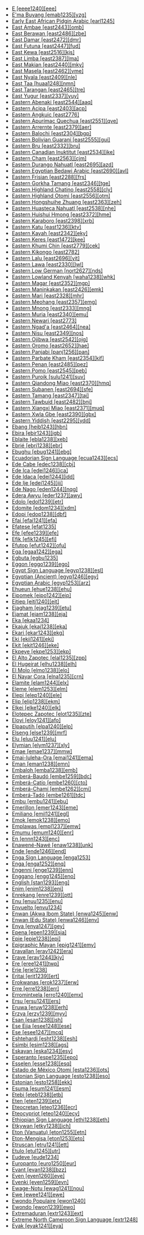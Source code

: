 - [E [eeee1240][eee]](tree/taik1256/kamt1241/beta1258/daic1237/nort3180/nort3189/unun9894/eeee1240/md.ini)
- [E'ma Buyang [emab1235][yzg]](tree/taik1256/kada1291/east2365/buya1244/nort2744/emab1235/md.ini)
- [Early East African Pidgin Arabic [earl1245]](tree/pidg1258/arab1397/earl1245/md.ini)
- [East Ambae [east2443][omb]](tree/aust1307/nucl1752/mala1545/cent2237/east2712/ocea1241/nort3195/nort3205/amba1270/east2443/md.ini)
- [East Berawan [east2486][zbe]](tree/aust1307/nucl1752/mala1545/nort3253/nort3171/bera1263/bera1264/cent2097/east2486/md.ini)
- [East Damar [east2472][dmr]](tree/aust1307/nucl1752/mala1545/cent2237/cent2245/timo1259/nort3194/east2472/md.ini)
- [East Futuna [east2447][fud]](tree/aust1307/nucl1752/mala1545/cent2237/east2712/ocea1241/cent2060/east2445/poly1242/nucl1485/east2447/md.ini)
- [East Kewa [east2516][kjs]](tree/nucl1709/enga1254/kewa1249/anga1291/anga1313/kewa1250/sout3252/east2516/md.ini)
- [East Limba [east2387][lma]](tree/atla1278/limb1267/east2387/md.ini)
- [East Makian [east2440][mky]](tree/aust1307/nucl1752/mala1545/cent2237/east2712/sout2850/sout3229/raja1255/sout3231/east2439/east2440/md.ini)
- [East Masela [east2462][vme]](tree/aust1307/nucl1752/mala1545/cent2237/cent2245/baba1274/sout2881/mase1249/east2462/md.ini)
- [East Nyala [east2409][nle]](tree/atla1278/volt1241/benu1247/bant1294/sout3152/narr1281/east2731/nort3203/grea1289/grea1291/luyi1234/saam1284/saam1285/cent2288/east2409/md.ini)
- [East Taa [huaa1248][nmn]](tree/tuuu1241/huaa1247/taaa1242/huaa1248/md.ini)
- [East Tarangan [east2465][tre]](tree/aust1307/nucl1752/mala1545/cent2237/cent2245/aruu1241/east2465/md.ini)
- [East Yugur [east2337][yuy]](tree/mong1329/sout2705/east2337/md.ini)
- [Eastern Abenaki [east2544][aaq]](tree/algi1248/algo1256/east2700/east2544/md.ini)
- [Eastern Acipa [east2403][acp]](tree/atla1278/volt1241/benu1247/kain1275/cent2242/shir1273/kamu1261/kamu1262/rogo1239/saga1266/east2403/md.ini)
- [Eastern Angkuic [east2776]](tree/aust1305/khas1273/pala1352/east2331/angk1246/east2776/md.ini)
- [Eastern Apurímac Quechua [east2551][qve]](tree/quec1387/quec1388/quec1389/cusc1235/east2551/md.ini)
- [Eastern Arrernte [east2379][aer]](tree/pama1250/aran1266/aran1267/aran1263/east2379/md.ini)
- [Eastern Balochi [east2304][bgp]](tree/indo1319/indo1320/iran1269/cent2317/cent2318/nort3177/balo1260/east2304/md.ini)
- [Eastern Bolivian Guaraní [east2555][gui]](tree/tupi1275/mawe1252/awet1245/tupi1276/tupi1277/tupi1283/chir1295/east2555/md.ini)
- [Eastern Bru [east2332][bru]](tree/aust1305/katu1271/west1492/brou1236/east2783/east2332/md.ini)
- [Eastern Canadian Inuktitut [east2534][ike]](tree/eski1264/eski1265/inui1246/east2534/md.ini)
- [Eastern Cham [east2563][cjm]](tree/aust1307/nucl1752/mala1545/mala1536/nort3170/cham1327/cham1330/coas1305/cham1328/east2563/md.ini)
- [Eastern Durango Nahuatl [east2695][azd]](tree/utoa1244/sout3136/cora1261/azte1234/west2809/west2814/west2825/dura1246/east2695/md.ini)
- [Eastern Egyptian Bedawi Arabic [east2690][avl]](tree/afro1255/semi1276/west2786/cent2236/arab1394/arab1395/egyp1251/east2690/md.ini)
- [Eastern Frisian [east2288][frs]](tree/indo1319/germ1287/nort3152/west2793/nort3175/alts1234/midd1345/lowg1239/ostf1234/east2288/md.ini)
- [Eastern Gorkha Tamang [east2346][tge]](tree/sino1245/bodi1256/kaik1248/ghal1247/tama1367/nucl1729/east2346/md.ini)
- [Eastern Highland Chatino [east2558][cly]](tree/otom1299/east2557/popo1292/zapo1436/chat1268/core1263/coas1314/east2736/east2558/md.ini)
- [Eastern Highland Otomi [east2556][otm]](tree/otom1299/west2783/otop1241/otop1242/otom1297/otom1300/east2737/east2556/md.ini)
- [Eastern Hongshuihe Zhuang [east2363][zeh]](tree/taik1256/kamt1241/beta1258/daic1237/nort3180/nort3189/east2363/md.ini)
- [Eastern Huasteca Nahuatl [east2538][nhe]](tree/utoa1244/sout3136/cora1261/azte1234/east2720/huas1257/east2538/md.ini)
- [Eastern Huishui Hmong [east2372][hme]](tree/hmon1336/hmon1337/nucl1714/nucl1720/west2803/grea1295/huis1239/east2372/md.ini)
- [Eastern Karaboro [east2398][xrb]](tree/atla1278/volt1241/nort3149/senu1239/kara1479/east2398/md.ini)
- [Eastern Katu [east1236][ktv]](tree/aust1305/katu1271/katu1272/nucl1297/east1236/md.ini)
- [Eastern Kayah [east2342][eky]](tree/sino1245/kare1337/cent1999/kaya1317/east2342/md.ini)
- [Eastern Keres [east1472][kee]](tree/kere1287/east1472/md.ini)
- [Eastern Khumi Chin [east2779][cek]](tree/sino1245/kuki1245/kuki1246/peri1260/sout3160/pale1263/east2779/md.ini)
- [Eastern Kikongo [east2782]](tree/atla1278/volt1241/benu1247/bant1294/sout3152/narr1281/cent2260/kong1295/kong1296/kiko1234/core1256/sout3249/east2782/md.ini)
- [Eastern Lalu [east2696][yit]](tree/sino1245/burm1265/lolo1265/lolo1267/nili1235/liso1234/nucl1734/lisu1252/lalu1234/lalo1240/grea1292/core1258/uncl1503/east2696/md.ini)
- [Eastern Lawa [east2330][lwl]](tree/aust1305/khas1273/pala1352/east2331/waic1245/wala1271/lawa1256/east2330/md.ini)
- [Eastern Low German [nort2627][nds]](tree/indo1319/germ1287/nort3152/west2793/nort3175/alts1234/midd1345/lowg1239/nort2627/md.ini)
- [Eastern Lowland Kenyah [waha1238][whk]](tree/aust1307/nucl1752/mala1545/nort3253/nort3171/keny1280/lowl1270/waha1238/md.ini)
- [Eastern Magar [east2352][mgp]](tree/sino1245/hima1249/maha1306/kham1285/maga1261/east2352/md.ini)
- [Eastern Maninkakan [east2426][emk]](tree/mand1469/west2780/mand1431/cent2047/mand1432/mand1433/mand1434/mand1435/east2425/mane1267/east2426/md.ini)
- [Eastern Mari [east2328][mhr]](tree/ural1272/mari1278/east2328/md.ini)
- [Eastern Meohang [east2357][emg]](tree/sino1245/hima1249/maha1306/kira1253/east2719/uppe1412/mewa1252/east2357/md.ini)
- [Eastern Mnong [east2333][mng]](tree/aust1305/bahn1264/sout2690/mnon1258/mnon1259/east2333/md.ini)
- [Eastern Muria [east2340][emu]](tree/drav1251/sout3133/sout3139/gond1265/sout3234/gene1245/muri1262/east2340/md.ini)
- [Eastern Newari [east2773]](tree/sino1245/hima1249/maha1306/newa1245/newa1247/east2773/md.ini)
- [Eastern Ngad'a [east2464][nea]](tree/book1242/east2464/md.ini)
- [Eastern Nisu [east2349][nos]](tree/sino1245/burm1265/lolo1265/lolo1267/nili1235/sout3212/niso1234/nisu1237/nisu1238/nort2717/east2349/md.ini)
- [Eastern Ojibwa [east2542][ojg]](tree/algi1248/algo1256/east2765/ojib1240/ojib1241/nucl1723/cent2252/east2542/md.ini)
- [Eastern Oromo [east2652][hae]](tree/afro1255/cush1243/east2699/lowl1267/sout3055/main1283/nucl1701/nucl1736/cent2302/sout3218/east2652/md.ini)
- [Eastern Panjabi [panj1256][pan]](tree/indo1319/indo1320/indo1321/indo1324/sind1278/east2727/panj1256/md.ini)
- [Eastern Parbate Kham [east2354][kif]](tree/sino1245/hima1249/maha1306/kham1285/kham1286/parb1234/east2354/md.ini)
- [Eastern Penan [east2485][pez]](tree/aust1307/nucl1752/mala1545/nort3253/nort3171/keny1280/lowl1270/west2875/pena1271/east2485/md.ini)
- [Eastern Pomo [east2545][peb]](tree/pomo1273/russ1265/east2545/md.ini)
- [Eastern Puroik [sulu1241][suv]](tree/sino1245/khob1235/puro1234/sulu1241/md.ini)
- [Eastern Qiandong Miao [east2370][hmq]](tree/hmon1336/hmon1337/nucl1714/nucl1720/east2369/east2370/md.ini)
- [Eastern Subanen [east2694][sfe]](tree/aust1307/nucl1752/mala1545/grea1284/suba1253/nucl1726/east2769/east2694/md.ini)
- [Eastern Tamang [east2347][taj]](tree/sino1245/bodi1256/kaik1248/ghal1247/tama1367/nucl1729/east2347/md.ini)
- [Eastern Tawbuid [east2482][bnj]](tree/aust1307/nucl1752/mala1545/grea1284/sout2915/buhi1244/bata1318/east2482/md.ini)
- [Eastern Xiangxi Miao [east2371][muq]](tree/hmon1336/hmon1337/nucl1714/nucl1720/nort2748/east2371/md.ini)
- [Eastern Xwla Gbe [east2390][gbx]](tree/atla1278/volt1241/kwav1236/gbee1241/east2711/east2390/md.ini)
- [Eastern Yiddish [east2295][ydd]](tree/indo1319/germ1287/nort3152/west2793/high1286/midd1349/mode1258/yidd1255/east2295/md.ini)
- [Ebang [heib1243][hbn]](tree/heib1242/west2502/cent2049/eban1241/eban1242/heib1243/md.ini)
- [Ebira [ebir1243][igb]](tree/atla1278/volt1241/benu1247/ebir1244/ebir1243/md.ini)
- [Eblaite [ebla1238][xeb]](tree/afro1255/semi1276/east2678/ebla1238/md.ini)
- [Ebrié [ebri1238][ebr]](tree/atla1278/volt1241/kwav1236/nyoa1234/poto1254/poto1250/ebri1238/md.ini)
- [Ebughu [ebug1241][ebg]](tree/atla1278/volt1241/benu1247/delt1251/obol1242/ebug1241/md.ini)
- [Ecuadorian Sign Language [ecua1243][ecs]](tree/sign1238/deaf1237/ecua1243/md.ini)
- [Ede Cabe [edec1238][cbj]](tree/atla1278/volt1241/benu1247/defo1239/yoru1244/edek1238/edea1234/east2738/edec1238/md.ini)
- [Ede Ica [edei1246][ica]](tree/atla1278/volt1241/benu1247/defo1239/yoru1244/edek1238/edea1234/west2827/sout3187/edei1246/md.ini)
- [Ede Idaca [edei1244][idd]](tree/atla1278/volt1241/benu1247/defo1239/yoru1244/edek1238/edea1234/west2827/sout3187/edei1244/md.ini)
- [Ede Ije [edei1245][ijj]](tree/atla1278/volt1241/benu1247/defo1239/yoru1244/edek1238/edea1234/east2738/sout3186/edei1245/md.ini)
- [Ede Nago [eden1244][nqg]](tree/atla1278/volt1241/benu1247/defo1239/yoru1244/edek1238/edea1234/east2738/sout3186/eden1244/md.ini)
- [Edera Awyu [eder1237][awy]](tree/nucl1709/cent2116/awyu1265/grea1275/awyu1263/awyu1264/eder1237/md.ini)
- [Edolo [edol1239][etr]](tree/bosa1245/etor1234/edol1239/md.ini)
- [Edomite [edom1234][xdm]](tree/book1242/edom1234/md.ini)
- [Edopi [edop1238][dbf]](tree/lake1255/tari1255/cent2110/edop1238/md.ini)
- [Efai [efai1241][efa]](tree/atla1278/volt1241/benu1247/delt1251/obol1242/cent2253/efai1241/md.ini)
- [Efatese [efat1235]](tree/arti1236/efat1240/efat1235/md.ini)
- [Efe [efee1239][efe]](tree/cent2225/memb1239/mang1425/lese1245/efee1239/md.ini)
- [Efik [efik1245][efi]](tree/atla1278/volt1241/benu1247/delt1251/obol1242/cent2253/efik1244/efik1245/md.ini)
- [Efutop [efut1242][ofu]](tree/atla1278/volt1241/benu1247/bant1294/sout3152/ekoi1237/ekoi1236/ejag1240/bako1254/ndee1247/efut1242/md.ini)
- [Ega [egaa1242][ega]](tree/atla1278/volt1241/egaa1242/md.ini)
- [Egbuta [egbu1235]](tree/atla1278/volt1241/benu1247/bant1294/sout3152/narr1281/cent2260/grea1286/ngir1248/unun9926/budj1234/egbu1235/md.ini)
- [Eggon [eggo1239][ego]](tree/atla1278/volt1241/benu1247/benu1248/alum1249/jili1242/eggo1240/eggo1239/md.ini)
- [Egypt Sign Language [egyp1238][esl]](tree/sign1238/deaf1237/arab1398/egyp1238/md.ini)
- [Egyptian (Ancient) [egyp1246][egy]](tree/afro1255/egyp1245/egyp1246/md.ini)
- [Egyptian Arabic [egyp1253][arz]](tree/afro1255/semi1276/west2786/cent2236/arab1394/arab1395/egyp1251/egyp1254/egyp1253/md.ini)
- [Ehueun [ehue1238][ehu]](tree/atla1278/volt1241/benu1247/akpe1249/edoi1239/nort3183/osse1244/ukue1239/ehue1238/md.ini)
- [Eipomek [eipo1242][eip]](tree/nucl1709/mekk1240/east2504/eipo1242/md.ini)
- [Eitiep [eiti1240][eit]](tree/nucl1708/komb1276/komb1271/komb1275/eiti1240/md.ini)
- [Ejagham [ejag1239][etu]](tree/atla1278/volt1241/benu1247/bant1294/sout3152/ekoi1237/ekoi1236/ejag1240/ejag1239/md.ini)
- [Ejamat [ejam1238][eja]](tree/atla1278/nort3146/cent2230/bakk1238/jool1234/jola1264/fhjo1234/pfjo1234/here1250/ejam1238/md.ini)
- [Eka [ekaa1234]](tree/sino1245/burm1265/lolo1265/lolo1267/nili1235/liso1234/nucl1734/lisu1252/lalu1234/lalo1240/ekaa1234/md.ini)
- [Ekajuk [ekaj1238][eka]](tree/atla1278/volt1241/benu1247/bant1294/sout3152/ekoi1237/ekoi1236/ejag1240/bako1254/aban1244/ekaj1238/md.ini)
- [Ekari [ekar1243][ekg]](tree/nucl1709/pani1259/ekar1243/md.ini)
- [Eki [ekii1241][eki]](tree/atla1278/volt1241/benu1247/delt1251/obol1242/obol1244/ekii1241/md.ini)
- [Ekit [ekit1246][eke]](tree/atla1278/volt1241/benu1247/delt1251/obol1242/cent2253/ekit1245/ekit1246/md.ini)
- [Ekpeye [ekpe1253][ekp]](tree/atla1278/volt1241/benu1247/igbo1258/ekpe1253/md.ini)
- [El Alto Zapotec [elal1235][zpp]](tree/otom1299/east2557/popo1292/zapo1436/zapo1437/nucl1765/west2645/west2646/elal1235/md.ini)
- [El Hugeirat [elhu1238][elh]](tree/nubi1251/west2781/cent2232/kord1246/west2807/elhu1238/md.ini)
- [El Molo [elmo1238][elo]](tree/afro1255/cush1243/east2699/lowl1267/sout3055/main1283/omot1245/west2723/elmo1238/md.ini)
- [El Nayar Cora [elna1235][crn]](tree/utoa1244/sout3136/cora1261/cora1259/cora1260/elna1235/md.ini)
- [Elamite [elam1244][elx]](tree/elam1244/md.ini)
- [Eleme [elem1253][elm]](tree/atla1278/volt1241/benu1247/delt1251/ogon1240/west2469/elem1253/md.ini)
- [Elepi [elep1240][ele]](tree/nucl1708/mari1433/elep1241/elep1240/md.ini)
- [Elip [elip1238][ekm]](tree/atla1278/volt1241/benu1247/bant1294/sout3152/narr1281/mbam1252/yamb1256/baca1247/nucl1746/elip1239/elip1238/md.ini)
- [Elkei [elke1240][elk]](tree/nucl1708/auol1234/oloe1234/elke1240/md.ini)
- [Elotepec Zapotec [elot1235][zte]](tree/otom1299/east2557/popo1292/zapo1436/zapo1437/nucl1765/papa1270/elot1235/md.ini)
- [Eloyi [eloy1241][afo]](tree/atla1278/volt1241/benu1247/benu1248/eloy1241/md.ini)
- [Elpaputih [elpa1240][elp]](tree/book1242/elpa1240/md.ini)
- [Elseng [else1239][mrf]](tree/else1239/md.ini)
- [Elu [eluu1241][elu]](tree/aust1307/nucl1752/mala1545/cent2237/east2712/ocea1241/admi1239/east2459/manu1262/east2460/kurt1251/kurt1252/eluu1241/md.ini)
- [Elymian [elym1237][xly]](tree/uncl1493/elym1237/md.ini)
- [Emae [emae1237][mmw]](tree/aust1307/nucl1752/mala1545/cent2237/east2712/ocea1241/cent2060/east2445/poly1242/nucl1485/vanu1245/emae1237/md.ini)
- [Emai-Iuleha-Ora [emai1241][ema]](tree/atla1278/volt1241/benu1247/akpe1249/edoi1239/nort3182/cent2259/emai1241/md.ini)
- [Eman [eman1238][emn]](tree/atla1278/volt1241/benu1247/bant1294/sout3152/tivo1239/cent2261/cent2268/eman1238/md.ini)
- [Embaloh [emba1238][emb]](tree/aust1307/nucl1752/mala1545/sout2923/bugi1243/tama1334/emba1238/md.ini)
- [Emberá-Baudó [embe1259][bdc]](tree/choc1280/embe1258/atra1235/pana1309/embe1259/md.ini)
- [Emberá-Catío [embe1260][cto]](tree/choc1280/embe1258/atra1235/embe1260/md.ini)
- [Emberá-Chamí [embe1262][cmi]](tree/choc1280/embe1258/sanj1278/uppe1440/embe1262/md.ini)
- [Emberá-Tadó [embe1261][tdc]](tree/choc1280/embe1258/sanj1278/uppe1440/embe1261/md.ini)
- [Embu [embu1241][ebu]](tree/atla1278/volt1241/benu1247/bant1294/sout3152/narr1281/east2731/nort3203/cent2274/west2840/kiku1241/embu1241/md.ini)
- [Emerillon [emer1243][eme]](tree/tupi1275/mawe1252/awet1245/tupi1276/tupi1281/waya1271/zoee1241/emer1243/md.ini)
- [Emiliano [emil1241][egl]](tree/indo1319/ital1284/lati1262/lati1263/impe1234/roma1334/ital1285/west2813/shif1234/nort3208/gall1279/emil1243/emil1241/md.ini)
- [Emok [emok1238][emo]](tree/book1242/emok1238/md.ini)
- [Emplawas [empl1237][emw]](tree/aust1307/nucl1752/mala1545/cent2237/cent2245/baba1274/sout2881/sout2882/empl1237/md.ini)
- [Emumu [emum1240][enr]](tree/pauw1244/east2530/emum1240/md.ini)
- [En [ennn1243][enc]](tree/taik1256/kada1291/east2365/buya1244/nort2744/ennn1243/md.ini)
- [Enawené-Nawé [enaw1238][unk]](tree/araw1281/cent2226/pare1273/enaw1238/md.ini)
- [Ende [ende1246][end]](tree/aust1307/nucl1752/mala1545/cent2237/cent2245/flor1240/flor1241/ngad1265/ngad1266/ende1245/ende1246/md.ini)
- [Enga Sign Language [enga1253]](tree/sign1238/vill1244/enga1253/md.ini)
- [Enga [enga1252][enq]](tree/nucl1709/enga1254/enga1251/enga1252/md.ini)
- [Engenni [enge1239][enn]](tree/atla1278/volt1241/benu1247/akpe1249/edoi1239/delt1252/dege1249/enge1239/md.ini)
- [Enggano [engg1245][eno]](tree/aust1307/nucl1752/mala1545/engg1245/md.ini)
- [English [stan1293][eng]](tree/indo1319/germ1287/nort3152/west2793/nort3175/angl1264/angl1265/merc1242/macr1271/stan1293/md.ini)
- [Enim [enim1238][eni]](tree/book1242/enim1238/md.ini)
- [Enrekang [enre1239][ptt]](tree/aust1307/nucl1752/mala1545/sout2923/nort2894/mase1250/enre1239/md.ini)
- [Enu [enuu1235][enu]](tree/sino1245/burm1265/lolo1265/lolo1267/hani1249/biso1244/hani1250/bika1252/enuu1235/md.ini)
- [Envuelto [envu1234]](tree/uncl1493/envu1234/md.ini)
- [Enwan (Akwa Ibom State) [enwa1245][enw]](tree/atla1278/volt1241/benu1247/delt1251/obol1242/enwa1244/enwa1245/md.ini)
- [Enwan (Edu State) [enwa1246][env]](tree/atla1278/volt1241/benu1247/akpe1249/edoi1239/nort3182/unun9932/igwe1239/enwa1246/md.ini)
- [Enya [enya1247][gey]](tree/atla1278/volt1241/benu1247/bant1294/sout3152/narr1281/east2731/enya1248/enya1247/md.ini)
- [Epena [epen1239][sja]](tree/choc1280/embe1258/sanj1278/epen1239/md.ini)
- [Epie [epie1238][epi]](tree/atla1278/volt1241/benu1247/akpe1249/edoi1239/delt1252/epie1238/md.ini)
- [Epigraphic Mayan [epig1241][emy]](tree/maya1287/core1254/west2865/chol1286/chol1287/epig1241/md.ini)
- [Eravallan [erav1242][era]](tree/drav1251/sout3133/sout3138/tami1291/tami1292/tami1293/tami1294/tami1297/tami1298/tami1299/erav1242/md.ini)
- [Erave [erav1244][kjy]](tree/nucl1709/enga1254/kewa1249/anga1291/anga1313/kewa1250/sout3252/erav1244/md.ini)
- [Ere [eree1241][twp]](tree/aust1307/nucl1752/mala1545/cent2237/east2712/ocea1241/admi1239/east2459/manu1262/east2460/kurt1251/eree1241/md.ini)
- [Erie [erie1238]](tree/uncl1493/erie1238/md.ini)
- [Eritai [erit1239][ert]](tree/lake1255/tari1255/east2502/erit1238/erit1239/md.ini)
- [Erokwanas [erok1237][erw]](tree/aust1307/nucl1752/mala1545/cent2237/east2712/sout2850/sout3229/bomb1263/erok1237/md.ini)
- [Erre [erre1238][err]](tree/giim1238/urni1238/erre1238/md.ini)
- [Erromintxela [erro1240][emx]](tree/mixe1287/basq1267/erro1240/md.ini)
- [Ersu [ersu1241][ers]](tree/sino1245/burm1265/naqi1236/ersu1242/ersu1241/md.ini)
- [Eruwa [eruw1238][erh]](tree/atla1278/volt1241/benu1247/akpe1249/edoi1239/sout2805/eruw1238/md.ini)
- [Erzya [erzy1239][myv]](tree/ural1272/mord1256/erzy1239/md.ini)
- [Esan [esan1238][ish]](tree/atla1278/volt1241/benu1247/akpe1249/edoi1239/nort3182/cent2259/esan1238/md.ini)
- [Ese Ejja [esee1248][ese]](tree/pano1259/taca1255/taka1267/esee1248/md.ini)
- [Ese [esee1247][mcq]](tree/koia1260/bara1376/esee1247/md.ini)
- [Eshtehardi [esht1238][esh]](tree/indo1319/indo1320/iran1269/cent2317/cent2318/nort3177/tati1243/tati1244/sout3177/rama1272/esht1238/md.ini)
- [Esimbi [esim1238][ags]](tree/atla1278/volt1241/benu1247/bant1294/sout3152/tivo1239/esim1238/md.ini)
- [Eskayan [eska1234][esy]](tree/arti1236/eska1234/md.ini)
- [Esperanto [espe1235][epo]](tree/arti1236/espe1235/md.ini)
- [Esselen [esse1238][esq]](tree/esse1238/md.ini)
- [Estado de México Otomi [esta1236][ots]](tree/otom1299/west2783/otop1241/otop1242/otom1297/sout3168/esta1236/md.ini)
- [Estonian Sign Language [esto1238][eso]](tree/sign1238/deaf1237/esto1238/md.ini)
- [Estonian [esto1258][ekk]](tree/ural1272/finn1317/esto1258/md.ini)
- [Esuma [esum1241][esm]](tree/unat1236/atla1280/esum1241/md.ini)
- [Etebi [eteb1238][etb]](tree/atla1278/volt1241/benu1247/delt1251/obol1242/cent2253/ekit1245/eteb1238/md.ini)
- [Eten [eten1239][etx]](tree/atla1278/volt1241/benu1247/benu1248/bero1241/iten1244/eten1239/md.ini)
- [Eteocretan [eteo1236][ecr]](tree/uncl1493/eteo1236/md.ini)
- [Eteocypriot [eteo1240][ecy]](tree/uncl1493/eteo1240/md.ini)
- [Ethiopian Sign Language [ethi1238][eth]](tree/sign1238/deaf1237/lsfi1234/asli1244/ethi1238/md.ini)
- [Etkywan [etky1238][ich]](tree/atla1278/volt1241/benu1247/juku1257/cent2241/kpan1245/etky1238/md.ini)
- [Eton (Vanuatu) [eton1255][etn]](tree/aust1307/nucl1752/mala1545/cent2237/east2712/ocea1241/nort3195/cent2269/epie1239/efat1236/sout3196/eton1255/md.ini)
- [Eton-Mengisa [eton1253][eto]](tree/atla1278/volt1241/benu1247/bant1294/sout3152/narr1281/bant1295/yaun1239/eton1253/md.ini)
- [Etruscan [etru1241][ett]](tree/etru1241/md.ini)
- [Etulo [etul1245][utr]](tree/atla1278/volt1241/benu1247/idom1262/etul1244/etul1246/etul1245/md.ini)
- [Eudeve [eude1234]](tree/utoa1244/sout3136/opat1247/eude1234/md.ini)
- [Europanto [euro1250][eur]](tree/book1242/euro1250/md.ini)
- [Evant [evan1238][bzz]](tree/atla1278/volt1241/benu1247/bant1294/sout3152/tivo1239/cent2261/cent2267/tive1237/evan1238/md.ini)
- [Even [even1260][eve]](tree/tung1282/nort3147/even1260/md.ini)
- [Evenki [even1259][evn]](tree/tung1282/nort3147/west2427/even1259/md.ini)
- [Ewage-Notu [ewag1241][nou]](tree/nucl1709/bina1276/bina1279/nucl1603/sout2934/coas1297/ewag1241/md.ini)
- [Ewe [ewee1241][ewe]](tree/atla1278/volt1241/kwav1236/gbee1241/west2802/ewee1241/md.ini)
- [Ewondo Populaire [ewon1240]](tree/pidg1258/ewon1242/ewon1240/md.ini)
- [Ewondo [ewon1239][ewo]](tree/atla1278/volt1241/benu1247/bant1294/sout3152/narr1281/bant1295/yaun1239/ewon1241/ewon1239/md.ini)
- [Extremaduran [extr1243][ext]](tree/indo1319/ital1284/lati1262/lati1263/impe1234/roma1334/ital1285/west2813/shif1234/sout3183/west2838/cast1243/extr1243/md.ini)
- [Extreme North Cameroon Sign Language [extr1248]](tree/sign1238/vill1244/extr1248/md.ini)
- [Eyak [eyak1241][eya]](tree/atha1245/atha1246/eyak1241/md.ini)
